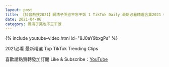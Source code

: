 ```yaml
---
layout: post
title: 【抖音熱搜2021】阚清子哭也不忘干饭 1 TikTok Daily 最新必看精選合集2021 04 06
date: 2021-04-06
category: 阚清子哭也不忘干饭
---
```


{% include youtube-video.html id="8J0aY9bxgPs" %}

2021必看 最新精選 Top TikTok Trending Clips

喜歡請點贊轉發加訂閱 Like & Subscribe：[YouTube](https://www.youtube.com/channel/UCAoR7VcanIPd04uEq_GIylA/videos)

